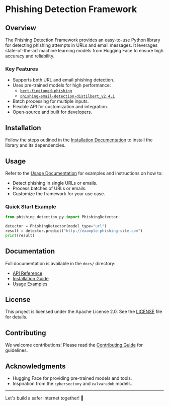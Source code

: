 
# Phishing Detection Framework

## Overview
The Phishing Detection Framework provides an easy-to-use Python library for detecting phishing attempts in URLs and email messages. It leverages state-of-the-art machine learning models from Hugging Face to ensure high accuracy and reliability.

### Key Features
- Supports both URL and email phishing detection.
- Uses pre-trained models for high performance:
  - [`bert-finetuned-phishing`](https://huggingface.co/ealvaradob/bert-finetuned-phishing)
  - [`phishing-email-detection-distilbert_v2.4.1`](https://huggingface.co/cybersectony/phishing-email-detection-distilbert_v2.4.1)
- Batch processing for multiple inputs.
- Flexible API for customization and integration.
- Open-source and built for developers.

## Installation
Follow the steps outlined in the [Installation Documentation](docs/installation.md) to install the library and its dependencies.

## Usage
Refer to the [Usage Documentation](docs/usage.md) for examples and instructions on how to:
- Detect phishing in single URLs or emails.
- Process batches of URLs or emails.
- Customize the framework for your use case.

### Quick Start Example
```python
from phishing_detection_py import PhishingDetector

detector = PhishingDetector(model_type="url")
result = detector.predict("http://example-phishing-site.com")
print(result)
```

## Documentation
Full documentation is available in the `docs/` directory:
- [API Reference](docs/api_reference.md)
- [Installation Guide](docs/installation.md)
- [Usage Examples](docs/usage.md)

## License
This project is licensed under the Apache License 2.0. See the [LICENSE](LICENSE) file for details.

## Contributing
We welcome contributions! Please read the [Contributing Guide](CONTRIBUTING.md) for guidelines.

## Acknowledgments
- Hugging Face for providing pre-trained models and tools.
- Inspiration from the `cybersectony` and `ealvaradob` models.

---
Let's build a safer internet together! 🚀
